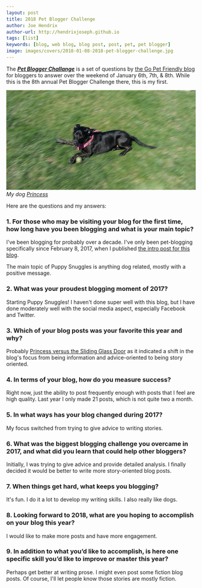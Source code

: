 ```yaml
---
layout: post
title: 2018 Pet Blogger Challenge
author: Joe Hendrix
author-url: http://hendrixjoseph.github.io
tags: [list]
keywords: [blog, web blog, blog post, post, pet, pet blogger]
image: images/covers/2018-01-08-2018-pet-blogger-challenge.jpg
---
```


The [***Pet Blogger Challange***](https://blog.gopetfriendly.com/8th-annual-pet-blogger-challenge-coming-january-6th-7th-and-8th/) is a set of questions by [the Go Pet Friendly blog](https://blog.gopetfriendly.com/) for bloggers to answer over the weekend of January 6th, 7th, & 8th. While this is the 8th annual Pet Blogger Challenge there, this is my first.

![My dog Princess](/images/covers/2018-01-08-2018-pet-blogger-challenge.jpg)
*My dog [Princess](http://www.puppy-snuggles.com/blog/puppy-profile-princess/)*

Here are the questions and my answers:

### 1. For those who may be visiting your blog for the first time, how long have you been blogging and what is your main topic?

I've been blogging for probably over a decade. I've only been pet-blogging specifically since February 8, 2017, when I published [the intro post for this blog](http://www.puppy-snuggles.com/blog/introducing-puppy-snuggles/).

The main topic of Puppy Snuggles is anything dog related, mostly with a positive message.

### 2. What was your proudest blogging moment of 2017?

Starting Puppy Snuggles! I haven't done super well with this blog, but I have done moderately well with the social media aspect, especially Facebook and Twitter.

### 3. Which of your blog posts was your favorite this year and why?

Probably [Princess versus the Sliding Glass Door](http://www.puppy-snuggles.com/blog/princess-versus-the-sliding-glass-door/) as it indicated a shift in the blog's focus from being information and advice-oriented to being story oriented.

### 4. In terms of your blog, how do you measure success?

Right now, just the ability to post frequently enough with posts that I feel are high quality. Last year I only made 21 posts, which is not quite two a month.

### 5. In what ways has your blog changed during 2017?

My focus switched from trying to give advice to writing stories.

### 6. What was the biggest blogging challenge you overcame in 2017, and what did you learn that could help other bloggers?

Initially, I was trying to give advice and provide detailed analysis. I finally decided it would be better to write more story-oriented blog posts.

### 7. When things get hard, what keeps you blogging?

It's fun. I do it a lot to develop my writing skills. I also really like dogs.

### 8. Looking forward to 2018, what are you hoping to accomplish on your blog this year?

I would like to make more posts and have more engagement.

### 9. In addition to what you’d like to accomplish, is here one specific skill you’d like to improve or master this year?

Perhaps get better at writing prose. I might even post some fiction blog posts. Of course, I'll let people know those stories are mostly fiction.
